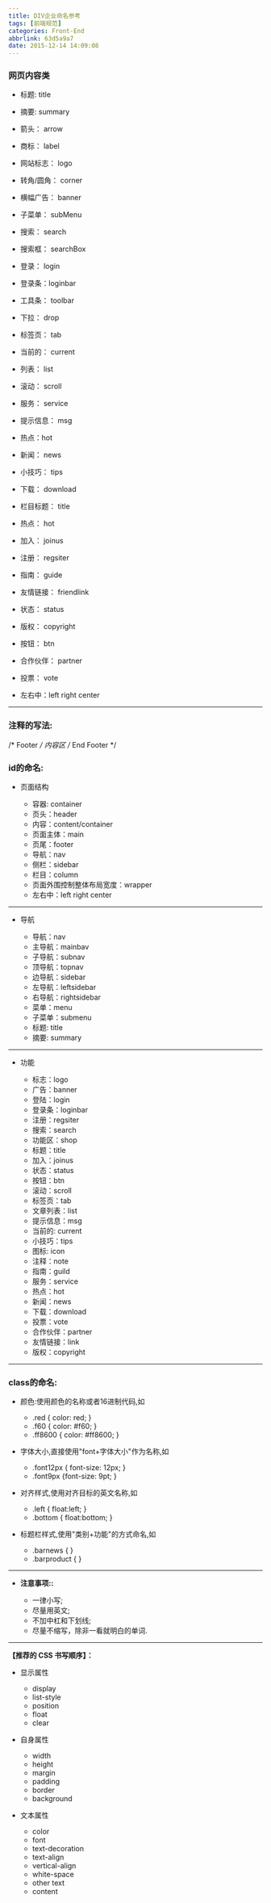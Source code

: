 ```yaml
---
title: DIV企业命名参考
tags: [前端规范]
categories: Front-End
abbrlink: 63d5a9a7
date: 2015-12-14 14:09:08
---
```



### **网页内容类**
<!--more-->
- 标题: title
- 摘要: summary
- 箭头： arrow
- 商标： label
- 网站标志： logo
- 转角/圆角： corner
- 横幅广告： banner
- 子菜单： subMenu
- 搜索： search
- 搜索框： searchBox
- 登录： login
- 登录条：loginbar
- 工具条： toolbar
- 下拉： drop
- 标签页： tab
- 当前的： current
- 列表： list


- 滚动： scroll
- 服务： service
- 提示信息： msg
- 热点：hot
- 新闻： news
- 小技巧： tips
- 下载： download
- 栏目标题： title
- 热点： hot
- 加入： joinus
- 注册： regsiter
- 指南： guide
- 友情链接： friendlink
- 状态： status
- 版权： copyright
- 按钮： btn
- 合作伙伴： partner
- 投票： vote
- 左右中：left right center

--- 
### **注释的写法:**

/* Footer */
内容区
/* End Footer */

### **id的命名:**

- 页面结构

    - 容器: container
    - 页头：header
    - 内容：content/container
    - 页面主体：main
    - 页尾：footer
    - 导航：nav
    - 侧栏：sidebar
    - 栏目：column
    - 页面外围控制整体布局宽度：wrapper
    - 左右中：left right center
    
---
- 导航

    - 导航：nav
    - 主导航：mainbav
    - 子导航：subnav
    - 顶导航：topnav
    - 边导航：sidebar
    - 左导航：leftsidebar
    - 右导航：rightsidebar
    - 菜单：menu
    - 子菜单：submenu
    - 标题: title
    - 摘要: summary

---
- 功能

    - 标志：logo
    - 广告：banner
    - 登陆：login
    - 登录条：loginbar
    - 注册：regsiter
    - 搜索：search
    - 功能区：shop
    - 标题：title
    - 加入：joinus
    - 状态：status
    - 按钮：btn
    - 滚动：scroll
    - 标签页：tab
    - 文章列表：list
    - 提示信息：msg
    - 当前的: current
    - 小技巧：tips
    - 图标: icon
    - 注释：note
    - 指南：guild
    - 服务：service
    - 热点：hot
    - 新闻：news
    - 下载：download
    - 投票：vote
    - 合作伙伴：partner
    - 友情链接：link
    - 版权：copyright
    
---

### **class的命名:**

- 颜色:使用颜色的名称或者16进制代码,如

    - .red { color: red; }
    - .f60 { color: #f60; }
    - .ff8600 { color: #ff8600; }

- 字体大小,直接使用"font+字体大小"作为名称,如

    - .font12px { font-size: 12px; }
    - .font9px {font-size: 9pt; }

- 对齐样式,使用对齐目标的英文名称,如

    - .left { float:left; }
    - .bottom { float:bottom; }

- 标题栏样式,使用"类别+功能"的方式命名,如

    - .barnews { }
    - .barproduct { }

---
- **注意事项::**

    - 一律小写;
    - 尽量用英文;
    - 不加中杠和下划线;
    - 尽量不缩写，除非一看就明白的单词.

---
**【推荐的 CSS 书写顺序】：**

- 显示属性

    - display
    - list-style
    - position
    - float
    - clear

- 自身属性

    - width
    - height
    - margin
    - padding
    - border
    - background

- 文本属性

    - color
    - font
    - text-decoration
    - text-align
    - vertical-align
    - white-space
    - other text
    - content
